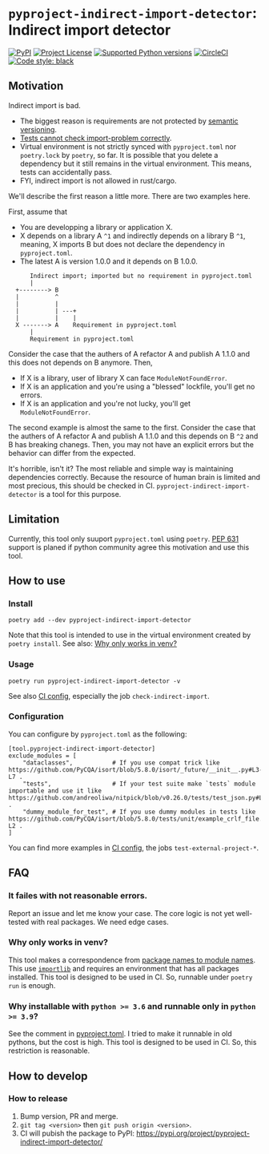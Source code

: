 # `pyproject-indirect-import-detector`: Indirect import detector

[![PyPI](https://img.shields.io/pypi/v/pyproject-indirect-import-detector.svg)](https://pypi.org/project/pyproject-indirect-import-detector)
[![Project License](https://img.shields.io/pypi/l/pyproject-indirect-import-detector.svg)](https://pypi.org/project/pyproject-indirect-import-detector)
[![Supported Python versions](https://img.shields.io/badge/python-3.9-1081c2.svg)](https://pypi.org/project/nitpick/)
[![CircleCI](https://circleci.com/gh/kenoss/pyproject-indirect-import-detector.svg?style=svg)](https://app.circleci.com/pipelines/github/kenoss/pyproject-indirect-import-detector)
[![Code style: black](https://img.shields.io/badge/code%20style-black-000000.svg)](https://github.com/psf/black)

## Motivation

Indirect import is bad.

- The biggest reason is requirements are not protected by [semantic versioning](https://semver.org/).
- [Tests cannot check import-problem correctly](tests/integration_test/case/ng_test_cannot_check_import_problem).
- Virtual environment is not strictly synced with `pyproject.toml` nor `poetry.lock` by `poetry`, so far.  It is possible that you delete a dependency but it still remains in the virtual environment.  This means, tests can accidentally pass.
- FYI, indirect import is not allowed in rust/cargo.

We'll describe the first reason a little more.  There are two examples here.

First, assume that

- You are developping a library or application X.
- X depends on a library A `^1` and indirectly depends on a library B `^1`, meaning, X imports B but does not declare the dependency in `pyproject.toml`.
- The latest A is version 1.0.0 and it depends on B 1.0.0.

```
      Indirect import; imported but no requirement in pyproject.toml
      |
  +--------> B
  |          ^
  |          |
  |          | ---+
  |          |    |
  X -------> A    Requirement in pyproject.toml
      |
      Requirement in pyproject.toml
```

Consider the case that the authers of A refactor A and publish A 1.1.0 and this does not depends on B anymore.  Then,

- If X is a library, user of library X can face `ModuleNotFoundError`.
- If X is an application and you're using a "blessed" lockfile, you'll get no errors.
- If X is an application and you're not lucky, you'll get `ModuleNotFoundError`.

The second example is almost the same to the first.
Consider the case that the authers of A refactor A and publish A 1.1.0 and this depends on B `^2` and B has breaking chanegs.
Then, you may not have an explicit errors but the behavior can differ from the expected.

It's horrible, isn't it?
The most reliable and simple way is maintaining dependencies correctly.
Because the resource of human brain is limited and most precious, this should be checked in CI.
`pyproject-indirect-import-detector` is a tool for this purpose.

## Limitation

Currently, this tool only suuport `pyproject.toml` using `poetry`.
[PEP 631](https://www.python.org/dev/peps/pep-0631/) support is planed if python community agree this motivation and use this tool.

## How to use

### Install

```
poetry add --dev pyproject-indirect-import-detector
```

Note that this tool is intended to use in the virtual environment created by `poetry install`.  See also: [Why only works in venv?](#why-only-works-in-venv)

### Usage

```
poetry run pyproject-indirect-import-detector -v
```

See also [CI config](.circleci/config.yml), especially the job `check-indirect-import`.

### Configuration

You can configure by `pyproject.toml` as the following:

```
[tool.pyproject-indirect-import-detector]
exclude_modules = [
    "dataclasses",           # If you use compat trick like https://github.com/PyCQA/isort/blob/5.8.0/isort/_future/__init__.py#L3-L7 .
    "tests",                 # If your test suite make `tests` module importable and use it like https://github.com/andreoliwa/nitpick/blob/v0.26.0/tests/test_json.py#L6 .
    "dummy_module_for_test", # If you use dummy modules in tests like https://github.com/PyCQA/isort/blob/5.8.0/tests/unit/example_crlf_file.py#L1-L2 .
]
```

You can find more examples in [CI config](.circleci/config.yml), the jobs `test-external-project-*`.

## FAQ

### It failes with not reasonable errors.

Report an issue and let me know your case.
The core logic is not yet well-tested with real packages.
We need edge cases.

### Why only works in venv?

This tool makes a correspondence from [package names to module names](src/pyproject_indirect_import_detector/domain.py).
This use [`importlib`](https://docs.python.org/3/library/importlib.html) and requires an environment that has all packages installed.
This tool is designed to be used in CI.  So, runnable under `poetry run` is enough.

### Why installable with `python >= 3.6` and runnable only in `python >= 3.9`?

See the comment in [pyproject.toml](./pyproject.toml).
I tried to make it runnable in old pythons, but the cost is high.
This tool is designed to be used in CI.  So, this restriction is reasonable.

## How to develop

### How to release

1. Bump version, PR and merge.
2. `git tag <version>` then `git push origin <version>`.
3. CI will pubish the package to PyPI: https://pypi.org/project/pyproject-indirect-import-detector/
